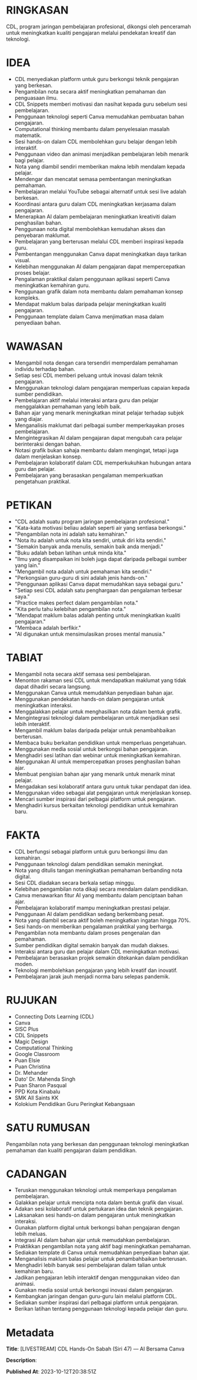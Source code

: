 # RINGKASAN
CDL, program jaringan pembelajaran profesional, dikongsi oleh penceramah untuk meningkatkan kualiti pengajaran melalui pendekatan kreatif dan teknologi.

# IDEA
- CDL menyediakan platform untuk guru berkongsi teknik pengajaran yang berkesan.
- Pengambilan nota secara aktif meningkatkan pemahaman dan penguasaan ilmu.
- CDL Snippets memberi motivasi dan nasihat kepada guru sebelum sesi pembelajaran.
- Penggunaan teknologi seperti Canva memudahkan pembuatan bahan pengajaran.
- Computational thinking membantu dalam penyelesaian masalah matematik.
- Sesi hands-on dalam CDL membolehkan guru belajar dengan lebih interaktif.
- Penggunaan video dan animasi menjadikan pembelajaran lebih menarik bagi pelajar.
- Nota yang diambil sendiri memberikan makna lebih mendalam kepada pelajar.
- Mendengar dan mencatat semasa pembentangan meningkatkan pemahaman.
- Pembelajaran melalui YouTube sebagai alternatif untuk sesi live adalah berkesan.
- Koordinasi antara guru dalam CDL meningkatkan kerjasama dalam pengajaran.
- Menerapkan AI dalam pembelajaran meningkatkan kreativiti dalam penghasilan bahan.
- Penggunaan nota digital membolehkan kemudahan akses dan penyebaran maklumat.
- Pembelajaran yang berterusan melalui CDL memberi inspirasi kepada guru.
- Pembentangan menggunakan Canva dapat meningkatkan daya tarikan visual.
- Kelebihan menggunakan AI dalam pengajaran dapat mempercepatkan proses belajar.
- Pengalaman praktikal dalam penggunaan aplikasi seperti Canva meningkatkan kemahiran guru.
- Penggunaan grafik dalam nota membantu dalam pemahaman konsep kompleks.
- Mendapat maklum balas daripada pelajar meningkatkan kualiti pengajaran.
- Penggunaan template dalam Canva menjimatkan masa dalam penyediaan bahan.

# WAWASAN
- Mengambil nota dengan cara tersendiri memperdalam pemahaman individu terhadap bahan.
- Setiap sesi CDL memberi peluang untuk inovasi dalam teknik pengajaran.
- Menggunakan teknologi dalam pengajaran memperluas capaian kepada sumber pendidikan.
- Pembelajaran aktif melalui interaksi antara guru dan pelajar menggalakkan pemahaman yang lebih baik.
- Bahan ajar yang menarik meningkatkan minat pelajar terhadap subjek yang diajar.
- Menganalisis maklumat dari pelbagai sumber memperkayakan proses pembelajaran.
- Mengintegrasikan AI dalam pengajaran dapat mengubah cara pelajar berinteraksi dengan bahan.
- Notasi grafik bukan sahaja membantu dalam mengingat, tetapi juga dalam menjelaskan konsep.
- Pembelajaran kolaboratif dalam CDL memperkukuhkan hubungan antara guru dan pelajar.
- Pembelajaran yang berasaskan pengalaman memperkuatkan pengetahuan praktikal.

# PETIKAN
- "CDL adalah suatu program jaringan pembelajaran profesional."
- "Kata-kata motivasi beliau adalah seperti air yang sentiasa berkongsi."
- "Pengambilan nota ini adalah satu kemahiran."
- "Nota itu adalah untuk nota kita sendiri, untuk diri kita sendiri."
- "Semakin banyak anda menulis, semakin baik anda menjadi."
- "Buku adalah beban latihan untuk minda kita."
- "Ilmu yang disampaikan ini boleh juga dapat daripada pelbagai sumber yang lain."
- "Mengambil nota adalah untuk pemahaman kita sendiri."
- "Perkongsian guru-guru di sini adalah jenis hands-on."
- "Penggunaan aplikasi Canva dapat memudahkan saya sebagai guru."
- "Setiap sesi CDL adalah satu penghargaan dan pengalaman terbesar saya."
- "Practice makes perfect dalam pengambilan nota."
- "Kita perlu tahu kelebihan pengambilan nota."
- "Mendapat maklum balas adalah penting untuk meningkatkan kualiti pengajaran."
- "Membaca adalah berfikir."
- "AI digunakan untuk mensimulasikan proses mental manusia."

# TABIAT
- Mengambil nota secara aktif semasa sesi pembelajaran.
- Menonton rakaman sesi CDL untuk mendapatkan maklumat yang tidak dapat dihadiri secara langsung.
- Menggunakan Canva untuk memudahkan penyediaan bahan ajar.
- Menggunakan pendekatan hands-on dalam pengajaran untuk meningkatkan interaksi.
- Menggalakkan pelajar untuk menghasilkan nota dalam bentuk grafik.
- Mengintegrasi teknologi dalam pembelajaran untuk menjadikan sesi lebih interaktif.
- Mengambil maklum balas daripada pelajar untuk penambahbaikan berterusan.
- Membaca buku berkaitan pendidikan untuk memperluas pengetahuan.
- Menggunakan media sosial untuk berkongsi bahan pengajaran.
- Menghadiri sesi latihan dan webinar untuk meningkatkan kemahiran.
- Menggunakan AI untuk mempercepatkan proses penghasilan bahan ajar.
- Membuat pengisian bahan ajar yang menarik untuk menarik minat pelajar.
- Mengadakan sesi kolaboratif antara guru untuk tukar pendapat dan idea.
- Menggunakan video sebagai alat pengajaran untuk menjelaskan konsep.
- Mencari sumber inspirasi dari pelbagai platform untuk pengajaran.
- Menghadiri kursus berkaitan teknologi pendidikan untuk kemahiran baru.

# FAKTA
- CDL berfungsi sebagai platform untuk guru berkongsi ilmu dan kemahiran.
- Penggunaan teknologi dalam pendidikan semakin meningkat.
- Nota yang ditulis tangan meningkatkan pemahaman berbanding nota digital.
- Sesi CDL diadakan secara berkala setiap minggu.
- Kelebihan pengambilan nota dikaji secara mendalam dalam pendidikan.
- Canva menawarkan fitur AI yang membantu dalam penciptaan bahan ajar.
- Pembelajaran kolaboratif mampu meningkatkan prestasi pelajar.
- Penggunaan AI dalam pendidikan sedang berkembang pesat.
- Nota yang diambil secara aktif boleh meningkatkan ingatan hingga 70%.
- Sesi hands-on memberikan pengalaman praktikal yang berharga.
- Pengambilan nota membantu dalam proses pengenalan dan pemahaman.
- Sumber pendidikan digital semakin banyak dan mudah diakses.
- Interaksi antara guru dan pelajar dalam CDL meningkatkan motivasi.
- Pembelajaran berasaskan projek semakin ditekankan dalam pendidikan moden.
- Teknologi membolehkan pengajaran yang lebih kreatif dan inovatif.
- Pembelajaran jarak jauh menjadi norma baru selepas pandemik.

# RUJUKAN
- Connecting Dots Learning (CDL)
- Canva
- SISC Plus
- CDL Snippets
- Magic Design
- Computational Thinking
- Google Classroom
- Puan Elsie
- Puan Christina
- Dr. Mehander
- Dato' Dr. Mahenda Singh
- Puan Sharon Pasqual
- PPD Kota Kinabalu
- SMK All Saints KK
- Kolokium Pendidikan Guru Peringkat Kebangsaan

# SATU RUMUSAN
Pengambilan nota yang berkesan dan penggunaan teknologi meningkatkan pemahaman dan kualiti pengajaran dalam pendidikan.

# CADANGAN
- Teruskan menggunakan teknologi untuk memperkaya pengalaman pembelajaran.
- Galakkan pelajar untuk mencipta nota dalam bentuk grafik dan visual.
- Adakan sesi kolaboratif untuk pertukaran idea dan teknik pengajaran.
- Laksanakan sesi hands-on dalam pengajaran untuk meningkatkan interaksi.
- Gunakan platform digital untuk berkongsi bahan pengajaran dengan lebih meluas.
- Integrasi AI dalam bahan ajar untuk memudahkan pembelajaran.
- Praktikkan pengambilan nota yang aktif bagi meningkatkan pemahaman.
- Sediakan template di Canva untuk memudahkan penyediaan bahan ajar.
- Menganalisis maklum balas pelajar untuk penambahbaikan berterusan.
- Menghadiri lebih banyak sesi pembelajaran dalam talian untuk kemahiran baru.
- Jadikan pengajaran lebih interaktif dengan menggunakan video dan animasi.
- Gunakan media sosial untuk berkongsi inovasi dalam pengajaran.
- Kembangkan jaringan dengan guru-guru lain melalui platform CDL.
- Sediakan sumber inspirasi dari pelbagai platform untuk pengajaran.
- Berikan latihan tentang penggunaan teknologi kepada pelajar dan guru.

# Metadata
**Title**: [LIVESTREAM] CDL Hands-On Sabah (Siri 47) — AI Bersama Canva

**Description**: 

**Published At**: 2023-10-12T20:38:51Z